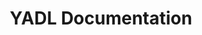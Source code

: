 ---
title: "YADL Documentation"
meta_title: "Docs"
description: "Documentation for YADL (Yet Another Diagraming Language)"
draft: false
---
